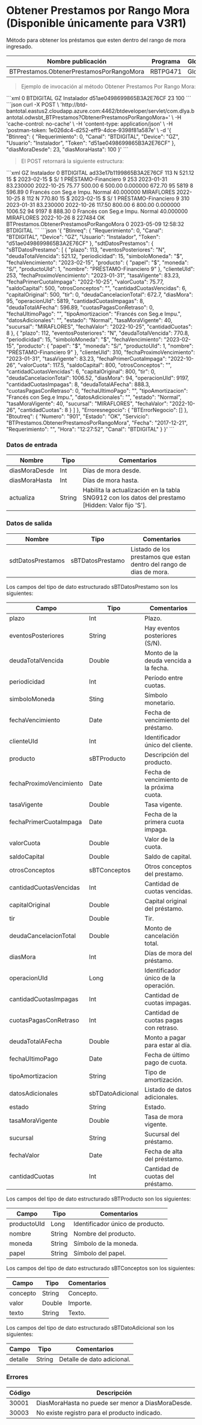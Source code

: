 # Obtener Prestamos por Rango Mora (Disponible únicamente para V3R1) 

Método para obtener los préstamos que esten dentro del rango de mora ingresado. 

Nombre publicación | Programa | Global/País 
--------- | ----------- | ----------- 
BTPrestamos.ObtenerPrestamosPorRangoMora | RBTPG471 | Global 

> Ejemplo de invocación al método Obtener Prestamos Por Rango Mora: 

<code-group> 
<code-block title="XML" active> 
```xml 
<soapenv:Envelope xmlns:soapenv="http://schemas.xmlsoap.org/soap/envelope/" xmlns:bts="http://uy.com.dlya.bantotal/BTSOA/"> 
   <soapenv:Header/> 
   <soapenv:Body> 
      <bts:BTPrestamos.ObtenerPrestamosPorRangoMora> 
         <bts:Btinreq> 
            <bts:Requerimiento>0</bts:Requerimiento> 
            <bts:Canal>BTDIGITAL</bts:Canal> 
            <bts:Device>GZ</bts:Device> 
            <bts:Usuario>Instalador</bts:Usuario> 
            <bts:Token>d51ae0498699865B3A2E76CF</bts:Token> 
         </bts:Btinreq> 
         <bts:diasMoraDesde>23</bts:diasMoraDesde> 
         <bts:diasMoraHasta>100</bts:diasMoraHasta> 
      </bts:BTPrestamos.ObtenerPrestamosPorRangoMora> 
   </soapenv:Body> 
</soapenv:Envelope> 
``` 
</code-block> 

<code-block title="JSON"> 
```json 
curl -X POST \ 
  'http://btd-bantotal.eastus2.cloudapp.azure.com:4462/btdeveloper/servlet/com.dlya.bantotal.odwsbt_BTPrestamos?ObtenerPrestamosPorRangoMora=' \ 
  -H 'cache-control: no-cache' \ 
  -H 'content-type: application/json' \ 
  -H 'postman-token: 1e026dc4-d252-eff9-4dce-9398f81a587e' \ 
  -d '{ 
	"Btinreq": { 
    "Requerimiento": 0, 
    "Canal": "BTDIGITAL", 
    "Device": "GZ", 
    "Usuario": "Instalador", 
    "Token": "d51ae0498699865B3A2E76CF" 
  }, 
  "diasMoraDesde": 23, 
  "diasMoraHasta": 100 
}' 
``` 
</code-block> 
</code-group> 

> El POST retornará la siguiente estructura: 

<code-group> 
<code-block title="XML" active> 
```xml 
<SOAP-ENV:Envelope xmlns:SOAP-ENV="http://schemas.xmlsoap.org/soap/envelope/" xmlns:xsd="http://www.w3.org/2001/XMLSchema" xmlns:SOAP-ENC="http://schemas.xmlsoap.org/soap/encoding/" xmlns:xsi="http://www.w3.org/2001/XMLSchema-instance"> 
   <SOAP-ENV:Body> 
        <BTPrestamos.ObtenerPrestamosPorRangoMoraResponse xmlns="http://uy.com.dlya.bantotal/BTSOA/"> 
         <Btinreq> 
            <Device>GZ</Device> 
            <Usuario>Instalador</Usuario> 
            <Requerimiento>0</Requerimiento> 
            <Canal>BTDIGITAL</Canal> 
            <Token>ad33e17b1199865B3A2E76CF</Token> 
         </Btinreq> 
         <sdtDatosPrestamos> 
            <sBTDatosPrestamo> 
               <plazo>113</plazo> 
               <eventosPosteriores>N</eventosPosteriores> 
               <deudaTotalVencida>521.12</deudaTotalVencida> 
               <periodicidad>15</periodicidad> 
               <simboloMoneda>$</simboloMoneda> 
               <fechaVencimiento>2023-02-15</fechaVencimiento> 
               <producto> 
                  <papel>$</papel> 
                  <moneda>S/</moneda> 
                  <productoUId>1</productoUId> 
                  <nombre>PRÉSTAMO-Financiero 9</nombre> 
               </producto> 
               <clienteUId>253</clienteUId> 
               <fechaProximoVencimiento>2023-01-31</fechaProximoVencimiento> 
               <tasaVigente>83.230000</tasaVigente> 
               <fechaPrimerCuotaImpaga>2022-10-25</fechaPrimerCuotaImpaga> 
               <valorCuota>75.77</valorCuota> 
               <saldoCapital>500.00</saldoCapital> 
               <otrosConceptos></otrosConceptos> 
               <cantidadCuotasVencidas>6</cantidadCuotasVencidas> 
               <capitalOriginal>500.00</capitalOriginal> 
               <tir>0.000000</tir> 
               <deudaCancelacionTotal>672.70</deudaCancelacionTotal> 
               <diasMora>95</diasMora> 
               <operacionUId>5819</operacionUId> 
               <cantidadCuotasImpagas>8</cantidadCuotasImpagas> 
               <deudaTotalAFecha>596.89</deudaTotalAFecha> 
               <cuotasPagasConRetraso>0</cuotasPagasConRetraso> 
               <fechaUltimoPago/> 
               <tipoAmortizacion>Francés con Seg.e Impu.</tipoAmortizacion> 
               <datosAdicionales></datosAdicionales> 
               <estado>Normal</estado> 
               <tasaMoraVigente>40.000000</tasaMoraVigente> 
               <sucursal>MIRAFLORES</sucursal> 
               <fechaValor>2022-10-25</fechaValor> 
               <cantidadCuotas>8</cantidadCuotas> 
            </sBTDatosPrestamo> 
            <sBTDatosPrestamo> 
               <plazo>112</plazo> 
               <eventosPosteriores>N</eventosPosteriores> 
               <deudaTotalVencida>770.80</deudaTotalVencida> 
               <periodicidad>15</periodicidad> 
               <simboloMoneda>$</simboloMoneda> 
               <fechaVencimiento>2023-02-15</fechaVencimiento> 
               <producto> 
                  <papel>$</papel> 
                  <moneda>S/</moneda> 
                  <productoUId>1</productoUId> 
                  <nombre>PRÉSTAMO-Financiero 9</nombre> 
               </producto> 
               <clienteUId>310</clienteUId> 
               <fechaProximoVencimiento>2023-01-31</fechaProximoVencimiento> 
               <tasaVigente>83.230000</tasaVigente> 
               <fechaPrimerCuotaImpaga>2022-10-26</fechaPrimerCuotaImpaga> 
               <valorCuota>117.50</valorCuota> 
               <saldoCapital>800.00</saldoCapital> 
               <otrosConceptos></otrosConceptos> 
               <cantidadCuotasVencidas>6</cantidadCuotasVencidas> 
               <capitalOriginal>800.00</capitalOriginal> 
               <tir>0.000000</tir> 
               <deudaCancelacionTotal>1006.52</deudaCancelacionTotal> 
               <diasMora>94</diasMora> 
               <operacionUId>9197</operacionUId> 
               <cantidadCuotasImpagas>8</cantidadCuotasImpagas> 
               <deudaTotalAFecha>888.30</deudaTotalAFecha> 
               <cuotasPagasConRetraso>0</cuotasPagasConRetraso> 
               <fechaUltimoPago/> 
               <tipoAmortizacion>Francés con Seg.e Impu.</tipoAmortizacion> 
               <datosAdicionales></datosAdicionales> 
               <estado>Normal</estado> 
               <tasaMoraVigente>40.000000</tasaMoraVigente> 
               <sucursal>MIRAFLORES</sucursal> 
               <fechaValor>2022-10-26</fechaValor> 
               <cantidadCuotas>8</cantidadCuotas> 
            </sBTDatosPrestamo> 
         </sdtDatosPrestamos> 
         <Erroresnegocio></Erroresnegocio> 
         <Btoutreq> 
            <Numero>227484</Numero> 
            <Estado>OK</Estado> 
            <Servicio>BTPrestamos.ObtenerPrestamosPorRangoMora</Servicio> 
            <Requerimiento>0</Requerimiento> 
            <Fecha>2023-05-09</Fecha> 
            <Hora>12:58:32</Hora> 
            <Canal>BTDIGITAL</Canal> 
         </Btoutreq> 
      </BTPrestamos.ObtenerPrestamosPorRangoMoraResponse> 
   </SOAP-ENV:Body> 
</SOAP-ENV:Envelope> 
``` 
</code-block> 

<code-block title="JSON"> 
```json 
'{ 
	"Btinreq": { 
    "Requerimiento": 0, 
    "Canal": "BTDIGITAL", 
    "Device": "GZ", 
    "Usuario": "Instalador", 
    "Token": "d51ae0498699865B3A2E76CF" 
	}, 
    "sdtDatosPrestamos": { 
    "sBTDatosPrestamo": [ 
      { 
        "plazo": 113, 
        "eventosPosteriores": "N", 
        "deudaTotalVencida": 521.12, 
        "periodicidad": 15, 
        "simboloMoneda": "$", 
        "fechaVencimiento": "2023-02-15", 
        "producto": { 
          "papel": "$", 
          "moneda": "S/", 
          "productoUId": 1, 
          "nombre": "PRÉSTAMO-Financiero 9" 
        }, 
        "clienteUId": 253, 
        "fechaProximoVencimiento": "2023-01-31", 
        "tasaVigente": 83.23, 
        "fechaPrimerCuotaImpaga": "2022-10-25", 
        "valorCuota": 75.77, 
        "saldoCapital": 500, 
        "otrosConceptos": "", 
        "cantidadCuotasVencidas": 6, 
        "capitalOriginal": 500, 
        "tir": 0, 
        "deudaCancelacionTotal": 672.7, 
        "diasMora": 95, 
        "operacionUId": 5819, 
        "cantidadCuotasImpagas": 8, 
        "deudaTotalAFecha": 596.89, 
        "cuotasPagasConRetraso": 0, 
        "fechaUltimoPago": "", 
        "tipoAmortizacion": "Francés con Seg.e Impu.", 
        "datosAdicionales": "", 
        "estado": "Normal", 
        "tasaMoraVigente": 40, 
        "sucursal": "MIRAFLORES", 
        "fechaValor": "2022-10-25", 
        "cantidadCuotas": 8 
      }, 
      { 
        "plazo": 112, 
        "eventosPosteriores": "N", 
        "deudaTotalVencida": 770.8, 
        "periodicidad": 15, 
        "simboloMoneda": "$", 
        "fechaVencimiento": "2023-02-15", 
        "producto": { 
          "papel": "$", 
          "moneda": "S/", 
          "productoUId": 1, 
          "nombre": "PRÉSTAMO-Financiero 9" 
        }, 
        "clienteUId": 310, 
        "fechaProximoVencimiento": "2023-01-31", 
        "tasaVigente": 83.23, 
        "fechaPrimerCuotaImpaga": "2022-10-26", 
        "valorCuota": 117.5, 
        "saldoCapital": 800, 
        "otrosConceptos": "", 
        "cantidadCuotasVencidas": 6, 
        "capitalOriginal": 800, 
        "tir": 0, 
        "deudaCancelacionTotal": 1006.52, 
        "diasMora": 94, 
        "operacionUId": 9197, 
        "cantidadCuotasImpagas": 8, 
        "deudaTotalAFecha": 888.3, 
        "cuotasPagasConRetraso": 0, 
        "fechaUltimoPago": "", 
        "tipoAmortizacion": "Francés con Seg.e Impu.", 
        "datosAdicionales": "", 
        "estado": "Normal", 
        "tasaMoraVigente": 40, 
        "sucursal": "MIRAFLORES", 
        "fechaValor": "2022-10-26", 
        "cantidadCuotas": 8 
      } 
    ] 
  }, 
    "Erroresnegocio": { 
        "BTErrorNegocio": [] 
    }, 
    "Btoutreq": { 
        "Numero": "901", 
        "Estado": "OK", 
        "Servicio": "BTPrestamos.ObtenerPrestamosPorRangoMora", 
        "Fecha": "2017-12-21", 
        "Requerimiento": "", 
        "Hora": "12:27:52", 
        "Canal": "BTDIGITAL" 
    } 
}' 
``` 
</code-block> 
</code-group> 

### Datos de entrada 

Nombre | Tipo | Comentarios 
--------- | ----------- | ----------- 
diasMoraDesde | Int | Días de mora desde. 
diasMoraHasta | Int | Días de mora hasta. 
actualiza  | String | Habilita la actualización en la tabla SNG912 con los datos del prestamo [Hidden: Valor fijo 'S']. 

### Datos de salida 

Nombre | Tipo | Comentarios 
--------- | ----------- | ----------- 
sdtDatosPrestamos | sBTDatosPrestamo | Listado de los prestamos que estan dentro del rango de dias de mora. 

Los campos del tipo de dato estructurado sBTDatosPrestamo son los siguientes: 

Campo | Tipo | Comentarios 
--------- | ----------- | ----------- 
plazo | Int | Plazo. 
eventosPosteriores | String | Hay eventos posteriores (S/N). 
deudaTotalVencida | Double | Monto de la deuda vencida a la fecha. 
periodicidad | Int |  Período entre cuotas. 
simboloMoneda | Sting | Símbolo monetario. 
fechaVencimiento | Date | Fecha de vencimiento del préstamo. 
clienteUId | Int | Identificador único del cliente. 
producto | sBTProducto | Descripción del producto. 
fechaProximoVencimiento | Date | Fecha de vencimiento de la próxima cuota. 
tasaVigente | Double | Tasa vigente. 
fechaPrimerCuotaImpaga | Date | Fecha de la primera cuota impaga. 
valorCuota | Double | Valor de la cuota. 
saldoCapital | Double | Saldo de capital. 
otrosConceptos | sBTConceptos | Otros conceptos del prestamo. 
cantidadCuotasVencidas | Int | Cantidad de cuotas vencidas. 
capitalOriginal | Double | Capital original del préstamo. 
tir | Double | Tir. 
deudaCancelacionTotal | Double | Monto de cancelación total. 
diasMora | Int | Días de mora del préstamo. 
operacionUId | Long | Identificador único de la operación. 
cantidadCuotasImpagas | Int | Cantidad de cuotas impagas. 
cuotasPagasConRetraso | Int | Cantidad de cuotas pagas con retraso. 
deudaTotalAFecha | Double | Monto a pagar para estar al día. 
fechaUltimoPago | Date | Fecha de último pago de cuota. 
tipoAmortizacion | String | Tipo de amortización. 
datosAdicionales | sbTDatoAdicional | Listado de datos adicionales. 
estado | String | Estado. 
tasaMoraVigente | Double | Tasa de mora vigente. 
sucursal | String | Sucursal del préstamo. 
fechaValor | Date | Fecha de alta del préstamo. 
cantidadCuotas | Int | Cantidad de cuotas del préstamo. 

Los campos del tipo de dato estructurado sBTProducto son los siguientes:  

Campo | Tipo | Comentarios 
--------- | ----------- | ----------- 
productoUId | Long | Identificador único de producto. 
nombre | String | Nombre del producto. 
moneda | String | Símbolo de la moneda. 
papel | String | Símbolo del papel. 

Los campos del tipo de dato estructurado sBTConceptos son los siguientes: 

Campo | Tipo | Comentarios 
--------- | ----------- | ----------- 
concepto | String | Concepto. 
valor | Double | Importe. 
texto | String | Texto. 

Los campos del tipo de dato estructurado sBTDatoAdicional son los siguientes: 

Campo | Tipo | Comentarios 
--------- | ----------- | ----------- 
detalle | String | Detalle de dato adicional. 

### Errores 

Código | Descripción 
--------- | ----------- 
30001 | DiasMoraHasta no puede ser menor a DiasMoraDesde. 
30003 | No existe registro para el producto indicado. 

 
